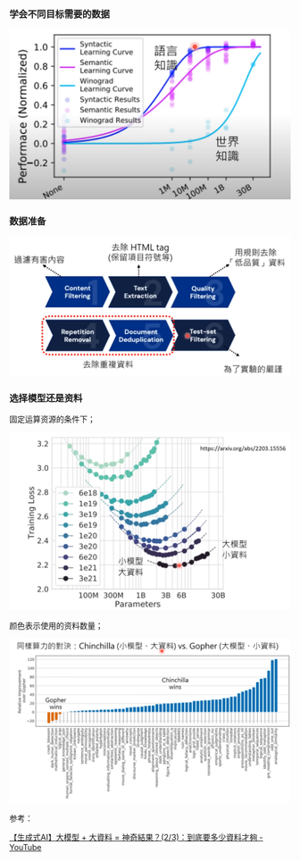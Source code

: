 ### 学会不同目标需要的数据

![image-20230327151044644](imags/image-20230327151044644.png)



### 数据准备

![image-20230327151702158](imags/image-20230327151702158.png)

### 选择模型还是资料

固定运算资源的条件下；

![image-20230327153243621](imags/image-20230327153243621.png)

颜色表示使用的资料数量；



![image-20230327160620550](imags/image-20230327160620550.png)



参考：

[【生成式AI】大模型 + 大資料 = 神奇結果？(2/3)：到底要多少資料才夠 - YouTube](https://www.youtube.com/watch?v=qycxA-xX_OY)